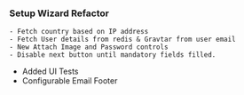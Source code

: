 ### Setup Wizard Refactor
	- Fetch country based on IP address
	- Fetch User details from redis & Gravtar from user email
	- New Attach Image and Password controls
	- Disable next button until mandatory fields filled.
- Added UI Tests
- Configurable Email Footer
